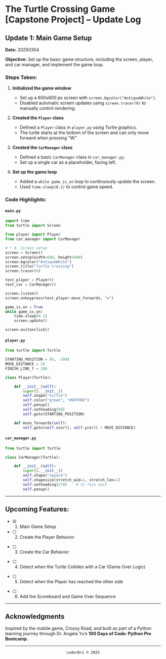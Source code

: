 # The Turtle Crossing Game [Capstone Project] – Update Log

<!-- TODO:
## Project Overview 

- to be filled out later

## gameplay mechanics

1. A turtle moves forwards when you press the "Up" key. It can only move forwards, not back, left or right.

2. Cars are randomly generated along the y-axis and will move from the right edge of the screen to the left edge.

3. When the turtle hits the top edge of the screen, it moves back to the original position and the player levels up. On the next level, the car speed increases.

4. When the turtle collides with a car, it's game over and everything stops.

-->


## Update 1: Main Game Setup
**Date:** 20250304

**Objective:** Set up the basic game structure, including the screen, player, and car manager, and implement the game loop.

### Steps Taken:
1. **Initialized the game window**
    - Set up a 600x600 px screen with `screen.bgcolor("AntiqueWhite")`.
    - Disabled automatic screen updates using `screen.tracer(0)` to manually control rendering.

2. **Created the `Player` class**
    - Defined a `Player` class in `player.py` using Turtle graphics.
    - The turtle starts at the bottom of the screen and can only move forward when pressing "W."

3. **Created the `CarManager` class**
    - Defined a basic `CarManager` class in `car_manager.py`.
    - Set up a single car as a placeholder, facing left.

4. **Set up the game loop**
    - Added a `while game_is_on` loop to continuously update the screen.
    - Used `time.sleep(0.1)` to control game speed.

### Code Highlights:

#### `main.py`
```python
import time
from turtle import Screen

from player import Player
from car_manager import CarManager

# * 0. Screen setup
screen = Screen()
screen.setup(width=600, height=600)
screen.bgcolor("AntiqueWhite")
screen.title("Turtle Crossing")
screen.tracer(0)

test_player = Player()
test_car = CarManager()

screen.listen()
screen.onkeypress(test_player.move_forwards, "w")

game_is_on = True
while game_is_on:
    time.sleep(0.1)
    screen.update()

screen.exitonclick()
```

#### `player.py`

```py
from turtle import Turtle

STARTING_POSITION = (0, -280)
MOVE_DISTANCE = 10
FINISH_LINE_Y = 280

class Player(Turtle):

    def __init__(self):
        super().__init__()
        self.shape("turtle")
        self.color("green", "#9FFFB0")
        self.penup()
        self.setheading(90)
        self.goto(STARTING_POSITION)

    def move_forwards(self):
        self.goto(self.xcor(), self.ycor() + MOVE_DISTANCE)
```

#### `car_manager.py`

```py
from turtle import Turtle

class CarManager(Turtle):

    def __init__(self):
        super().__init__()
        self.shape("square")
        self.shapesize(stretch_wid=2, stretch_len=1)
        self.setheading(270)    # to face east
        self.penup()
```

<!-- TODO:
---

## Update 2: Create the Player Behavior

- add date
- add objective
- add steps made in the project
- add code highlights

-->

---

## Upcoming Features:

- [x] 1. Main Game Setup

- [ ] 2. Create the Player Behavior
<!-- Create a turtle player that starts at the bottom of the screen and listen for the "Up" keypress to move the turtle north. -->

- [ ] 3. Create the Car Behavior
<!-- Create cars that are 20px high by 40px wide that are randomly generated along the y-axis and move to the left edge of the screen. No cars should be generated in the top and bottom 50px of the screen (think of it as a safe zone for our little turtle). Hint: generate a new car only every 6th time the game loop runs. -->

- [ ] 4. Detect when the Turtle Collides with a Car (Game Over Logic)
<!-- Detect when the turtle player collides with a car and stop the game if this happens. -->

- [ ] 5. Detect when the Player has reached the other side
<!-- Detect when the turtle player has reached the top edge of the screen (i.e., reached the FINISH_LINE_Y). When this happens, return the turtle to the starting position and increase the speed of the cars. Hint: think about creating an attribute and using the MOVE_INCREMENT to increase the car speed. -->

- [ ] 6. Add the Scoreboard and Game Over Sequence
<!-- Create a scoreboard that keeps track of which level the user is on. Every time the turtle player does a successful crossing, the level should increase. When the turtle hits a car, GAME OVER should be displayed in the centre. -->

---

## Acknowledgments

Inspired by the mobile game, Crossy Road, and built as part of a Python learning journey through Dr. Angela Yu’s **100 Days of Code: Python Pro Bootcamp.**

---
<section align="center">
  <code>coderBri © 2025</code>
</section>